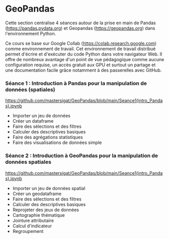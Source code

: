 # GeoPandas

Cette section centralise 4 séances autour de la prise en main de Pandas (https://pandas.pydata.org) et Geopandas (https://geopandas.org) dans l'environnement Python.

Ce cours se base sur Google Collab (https://colab.research.google.com) comme environnement de travail. Cet environnement de travail distribué permet d'écrire et d'exécuter du code Python dans votre navigateur Web. Il offre de nombreux avantage d'un point de vue pédagogique comme aucune configuration requise, un accès gratuit aux GPU et surtout un partage et une documentation facile grâce notamment à des passerelles avec GitHub.


### Séance 1 : Introduction à Pandas pour la manipulation de données (spatiales)
https://github.com/mastersigat/GeoPandas/blob/main/Seance1(intro_Pandas).ipynb

* Importer un jeu de données
* Créer un dataframe
* Faire des sélections et des filtres
* Calculer des descriptives basiques
* Faire des agrégations statistiques
* Faire des visualisations de données simple

### Séance 2 : Introduction à GeoPandas pour la manipulation de données spatiales
https://github.com/mastersigat/GeoPandas/blob/main/Seance1(intro_Pandas).ipynb

* Importer un jeu de données spatial
* Créer un geodataframe
* Faire des sélections et des filtres
* Calculer des descriptives basiques
* Reprojeter des jeux de données
* Cartographie thématique
* Jointure attributaire
* Calcul d'indicateur
* Regroupement

